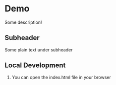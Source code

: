 # Demo

Some description!

## Subheader

Some plain text under subheader

## Local Development

1. You can open the index.html file in your browser
